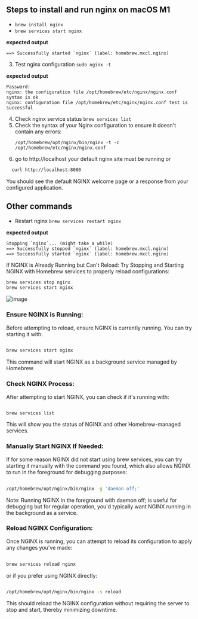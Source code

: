 ## Steps to install and run nginx on macOS M1

- `brew install nginx`
- `brew services start nginx`

**expected output**

```
==> Successfully started `nginx` (label: homebrew.mxcl.nginx)
```
3. Test nginx configuration `sudo nginx -t`

**expected output**
```
Password:
nginx: the configuration file /opt/homebrew/etc/nginx/nginx.conf syntax is ok
nginx: configuration file /opt/homebrew/etc/nginx/nginx.conf test is successful
```
4. Check nginx service status `brew services list` 
5. Check the syntax of your Nginx configuration to ensure it doesn't contain any errors:
   ```
   /opt/homebrew/opt/nginx/bin/nginx -t -c /opt/homebrew/etc/nginx/nginx.conf
   ```
6. go to http://localhost your default nginx site must be running or 
```bash
  curl http://localhost:8080
```
You should see the default NGINX welcome page or a response from your configured application.

## Other commands
- Restart nginx `brew services restart nginx` 
 
 **expected output**
  
  ```
  Stopping `nginx`... (might take a while)
  ==> Successfully stopped `nginx` (label: homebrew.mxcl.nginx)
  ==> Successfully started `nginx` (label: homebrew.mxcl.nginx)
  ```
  
If NGINX is Already Running but Can't Reload:
Try Stopping and Starting NGINX with Homebrew services to properly reload configurations:

```bash
brew services stop nginx
brew services start nginx
```
![image](https://gist.github.com/assets/330383/ed3d8126-2148-4b10-8dc6-af993988519e)


### Ensure NGINX is Running:
Before attempting to reload, ensure NGINX is currently running. You can try starting it with:

```bash
 
brew services start nginx
```
This command will start NGINX as a background service managed by Homebrew.
 
### Check NGINX Process:
After attempting to start NGINX, you can check if it's running with:

```bash

brew services list
```
This will show you the status of NGINX and other Homebrew-managed services.

### Manually Start NGINX If Needed:
If for some reason NGINX did not start using brew services, you can try starting it manually with the command you found, which also allows NGINX to run in the foreground for debugging purposes:

```bash
 
/opt/homebrew/opt/nginx/bin/nginx -g 'daemon off;'
```
Note: Running NGINX in the foreground with daemon off; is useful for debugging but for regular operation, you'd typically want NGINX running in the background as a service.

### Reload NGINX Configuration:
Once NGINX is running, you can attempt to reload its configuration to apply any changes you've made:

```bash
 
brew services reload nginx
```
or if you prefer using NGINX directly:

```bash
 
/opt/homebrew/opt/nginx/bin/nginx -s reload
```
This should reload the NGINX configuration without requiring the server to stop and start, thereby minimizing downtime.